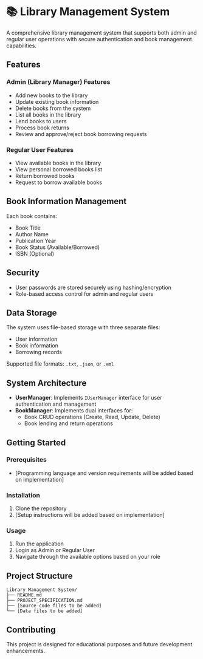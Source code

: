 # 📚 Library Management System

A comprehensive library management system that supports both admin and regular user operations with secure authentication and book management capabilities.

## Features

### Admin (Library Manager) Features
- Add new books to the library
- Update existing book information
- Delete books from the system
- List all books in the library
- Lend books to users
- Process book returns
- Review and approve/reject book borrowing requests

### Regular User Features
- View available books in the library
- View personal borrowed books list
- Return borrowed books
- Request to borrow available books

## Book Information Management
Each book contains:
- Book Title
- Author Name
- Publication Year
- Book Status (Available/Borrowed)
- ISBN (Optional)

## Security
- User passwords are stored securely using hashing/encryption
- Role-based access control for admin and regular users

## Data Storage
The system uses file-based storage with three separate files:
- User information
- Book information
- Borrowing records

Supported file formats: `.txt`, `.json`, or `.xml`

## System Architecture
- **UserManager**: Implements `IUserManager` interface for user authentication and management
- **BookManager**: Implements dual interfaces for:
  - Book CRUD operations (Create, Read, Update, Delete)
  - Book lending and return operations

## Getting Started

### Prerequisites
- [Programming language and version requirements will be added based on implementation]

### Installation
1. Clone the repository
2. [Setup instructions will be added based on implementation]

### Usage
1. Run the application
2. Login as Admin or Regular User
3. Navigate through the available options based on your role

## Project Structure
```
Library Management System/
├── README.md
├── PROJECT_SPECIFICATION.md
├── [Source code files to be added]
└── [Data files to be added]
```

## Contributing
This project is designed for educational purposes and future development enhancements.